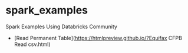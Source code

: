 # spark_examples
Spark Examples Using Databricks Community

- [Read Permanent Table](https://htmlpreview.github.io/?Equifax CFPB Read csv.html)
